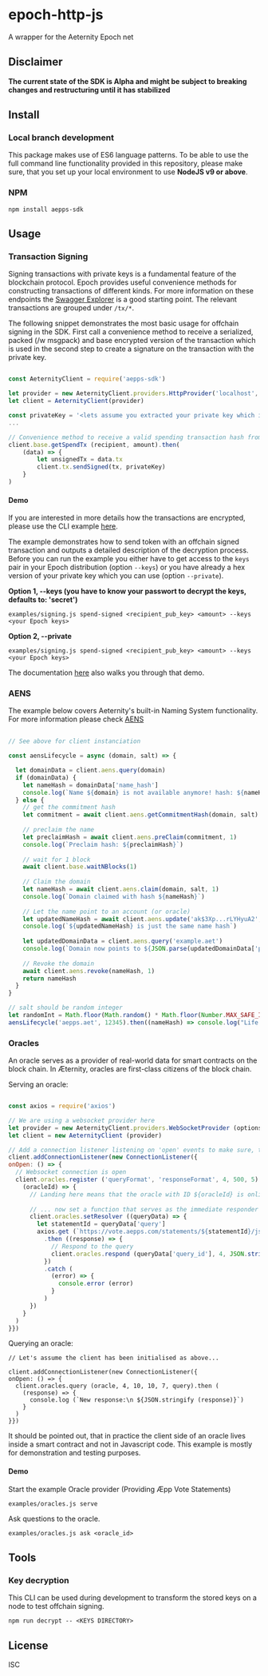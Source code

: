 # epoch-http-js

A wrapper for the Aeternity Epoch net

## Disclaimer

**The current state of the SDK is Alpha and might be subject to breaking changes and restructuring until it has stabilized** 

## Install

### Local branch development
This package makes use of ES6 language patterns. To be able to use the full command line functionality provided in this repository, please make sure, that you set up your local environment to use **NodeJS v9 or above**.

### NPM

```
npm install aepps-sdk
```

## Usage 

### Transaction Signing

Signing transactions with private keys is a fundamental feature of the blockchain protocol. Epoch provides useful convenience methods for constructing transactions of different kinds. For more information on these endpoints the [Swagger Explorer](https://aeternity.github.io/epoch-api-docs/?config=https://raw.githubusercontent.com/aeternity/epoch/master/apps/aehttp/priv/swagger.json) is a good starting point. The relevant transactions are grouped under `/tx/*`.

The following snippet demonstrates the most basic usage for offchain signing in the SDK. First call a convenience method to receive a serialized, packed (/w msgpack) and base encrypted version of the transaction which is used in the second step to create a signature on the transaction with the private key.

```javascript

const AeternityClient = require('aepps-sdk')

let provider = new AeternityClient.providers.HttpProvider('localhost', 3003, {internalPort: 3103, secured: false)
let client = AeternityClient(provider)

const privateKey = '<lets assume you extracted your private key which is store here as a hex>'
...

// Convenience method to receive a valid spending transaction hash from the server
client.base.getSpendTx (recipient, amount).then(
    (data) => {
        let unsignedTx = data.tx
        client.tx.sendSigned(tx, privateKey)
    }
)

```

#### Demo

If you are interested in more details how the transactions are encrypted, please use the CLI example [here](https://github.com/aeternity/aepp-sdk-js/blob/develop/examples/signing.js). 

The example demonstrates how to send token with an offchain signed transaction and outputs a detailed description of the decryption process. Before you can run the example you either have to get access to the `keys` pair in your Epoch distribution (option `--keys`) or you have already a hex version of your private key which you can use (option `--private`).

**Option 1, --keys (you have to know your passwort to decrypt the keys, defaults to: 'secret')**
```
examples/signing.js spend-signed <recipient_pub_key> <amount> --keys <your Epoch keys>
```

**Option 2, --private**

```
examples/signing.js spend-signed <recipient_pub_key> <amount> --keys <your Epoch keys>
```
The documentation [here](https://github.com/aeternity/aepp-sdk-js/blob/develop/docs/Signing.md) also walks you through that demo. 

### AENS

The example below covers Aeternity's built-in Naming System functionality. For more information please check [AENS](https://github.com/aeternity/protocol/blob/master/AENS.md)

```javascript
  
// See above for client instanciation 

const aensLifecycle = async (domain, salt) => {

  let domainData = client.aens.query(domain)
  if (domainData) {
    let nameHash = domainData['name_hash']
    console.log(`Name ${domain} is not available anymore! hash: ${nameHash}`)
  } else {
    // get the commitment hash
    let commitment = await client.aens.getCommitmentHash(domain, salt)
    
    // preclaim the name
    let preclaimHash = await client.aens.preClaim(commitment, 1)
    console.log(`Preclaim hash: ${preclaimHash}`)
    
    // wait for 1 block
    await client.base.waitNBlocks(1)
    
    // Claim the domain
    let nameHash = await client.aens.claim(domain, salt, 1)
    console.log(`Domain claimed with hash ${nameHash}`)
    
    // Let the name point to an account (or oracle)
    let updatedNameHash = await client.aens.update('ak$3Xp...rLYHyuA2', nameHash)
    console.log(`${updatedNameHash} is just the same name hash`)
    
    let updatedDomainData = client.aens.query('example.aet')
    console.log(`Domain now points to ${JSON.parse(updatedDomainData['pointer'])['account_key']}`)
    
    // Revoke the domain
    await client.aens.revoke(nameHash, 1)
    return nameHash
  }
}

// salt should be random integer
let randomInt = Math.floor(Math.random() * Math.floor(Number.MAX_SAFE_INTEGER))
aensLifecycle('aepps.aet', 12345).then((nameHash) => console.log("Life and death of 'aepps.aet'"))

```

### Oracles

An oracle serves as a provider of real-world data for smart contracts on the block chain. In Æternity, oracles are first-class citizens of the block chain.

Serving an oracle:
```javascript

const axios = require('axios')

// We are using a websocket provider here
let provider = new AeternityClient.providers.WebSocketProvider (options.host, options.port)
let client = new AeternityClient (provider)

// Add a connection listener listening on 'open' events to make sure, that the oracle is not registered  
client.addConnectionListener(new ConnectionListener({
onOpen: () => {
  // Websocket connection is open
  client.oracles.register ('queryFormat', 'responseFormat', 4, 500, 5).then (
    (oracleId) => {
      // Landing here means that the oracle with ID ${oracleId} is online
      
      // ... now set a function that serves as the immediate responder to a query 
      client.oracles.setResolver ((queryData) => {
        let statementId = queryData['query']
        axios.get (`https://vote.aepps.com/statements/${statementId}/json`)
          .then ((response) => {
            // Respond to the query
            client.oracles.respond (queryData['query_id'], 4, JSON.stringify (response.data))
          })
          .catch (
            (error) => {
              console.error (error)
            }
          )
      })
    }
  )
}})
```

Querying an oracle:
```
// Let's assume the client has been initialised as above...

client.addConnectionListener(new ConnectionListener({
onOpen: () => {
  client.oracles.query (oracle, 4, 10, 10, 7, query).then (
    (response) => {
      console.log (`New response:\n ${JSON.stringify (response)}`)
    }
  )
}})
```

It should be pointed out, that in practice the client side of an oracle lives inside a smart contract and not in Javascript code. This example is mostly for demonstration and testing purposes.


#### Demo

Start the example Oracle provider (Providing Æpp Vote Statements)

```
examples/oracles.js serve
```

Ask questions to the oracle.
```
examples/oracles.js ask <oracle_id>
```

## Tools

### Key decryption

This CLI can be used during development to transform the stored keys on a node
to test offchain signing.

```
npm run decrypt -- <KEYS DIRECTORY>
```

## License

ISC
